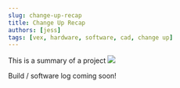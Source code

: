 ```yaml
---
slug: change-up-recap
title: Change Up Recap
authors: [jess]
tags: [vex, hardware, software, cad, change up]
---
```


This is a summary of a project
![](banner.jpg)

<!--truncate-->

Build / software log coming soon!
